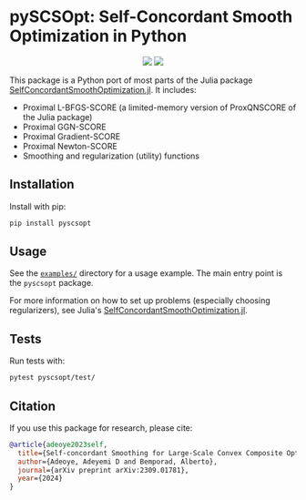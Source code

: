 # pySCSOpt: Self-Concordant Smooth Optimization in Python

<p align="center">
    <a style="text-decoration:none !important;" href="https://arxiv.org/abs/2309.01781" alt="arXiv" target="_blank"><img src="https://img.shields.io/badge/paper-arXiv-red" /></a>
    <a style="text-decoration:none !important;" href="https://opensource.org/licenses/apache-2-0" alt="License" target="_blank"><img src="https://img.shields.io/badge/license-Apache 2.0-blue.svg" /></a>
</p>

This package is a Python port of most parts of the Julia package [SelfConcordantSmoothOptimization.jl](https://github.com/adeyemiadeoye/SelfConcordantSmoothOptimization.jl). It includes:

- Proximal L-BFGS-SCORE (a limited-memory version of ProxQNSCORE of the Julia package)
- Proximal GGN-SCORE
- Proximal Gradient-SCORE
- Proximal Newton-SCORE
- Smoothing and regularization (utility) functions

## Installation

Install with pip:

```sh
pip install pyscsopt
```

## Usage

See the [`examples/`](https://github.com/adeyemiadeoye/pySCSOpt/tree/main/examples) directory for a usage example. The main entry point is the `pyscsopt` package.

For more information on how to set up problems (especially choosing regularizers), see Julia's [SelfConcordantSmoothOptimization.jl](https://github.com/adeyemiadeoye/SelfConcordantSmoothOptimization.jl).

## Tests

Run tests with:

```sh
pytest pyscsopt/test/
```

## Citation

If you use this package for research, please cite:

```bibtex
@article{adeoye2023self,
  title={Self-concordant Smoothing for Large-Scale Convex Composite Optimization},
  author={Adeoye, Adeyemi D and Bemporad, Alberto},
  journal={arXiv preprint arXiv:2309.01781},
  year={2024}
}
```

